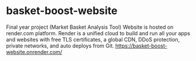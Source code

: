 # basket-boost-website
Final year project (Market Basket Analysis Tool)
Website is hosted on render.com platform. Render is a unified cloud to build and run all your apps and websites with free TLS certificates, a global CDN, DDoS protection, private networks, and auto deploys from Git.
https://basket-boost-website.onrender.com/
